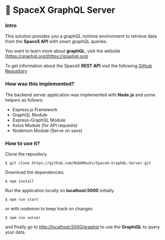 # :rocket: SpaceX GraphQL Server
  
### Intro
  
This solution provides you a graphQL runtime environment to retrieve data from the **SpaceX API** with smart graphQL queries.  
  
You want to learn more about **graphQL**, visit the website [https://graphql.org](https://graphql.org)
  
To get information about the SpaceX **REST API** visit the following [Github Repository](https://github.com/r-spacex/SpaceX-API)

### How was this implemented?

The backend server application was implemented with **Node.js** and some helpers as follows:  

- Express.js Framework 
- GraphQL Module
- Express-GraphQL Module
- Axios Module (for API requests)
- Nodemon Module (Serve on save)

### How to use it?  
  
Clone the repository.
```
$ git clone https://github.com/RobbMoskv/SpaceX-GraphQL-Server.git
```

Download the dependencies.
```
$ npm install
```

Run the application locally on **localhost:5000** initially
```
$ npm run start
```

or with _nodemon_ to keep track on changes
```
$ npm run server
```

and finally go to [http://localhost:5000/graphql](http://localhost:5000/graphql) to use the **GraphiQL** to query your data.